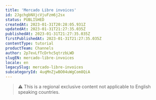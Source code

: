 ```yaml
---
title: 'Mercado Libre invoices'
id: 2JgchgbNXjcVjuFzm6j2sx
status: PUBLISHED
createdAt: 2023-01-31T20:28:05.931Z
updatedAt: 2023-01-31T21:27:35.035Z
publishedAt: 2023-01-31T21:27:35.035Z
firstPublishedAt: 2023-01-31T21:27:35.035Z
contentType: tutorial
productTeam: Channels
author: 2p7evLfTcDrhc5qtrzbLWD
slugEN: mercado-libre-invoices
locale: en
legacySlug: mercado-libre-invoices
subcategoryId: 4uqMnZjwBO04uWgCom8QiA
---
```


>⚠️ This is a regional exclusive content not applicable to 
> English speaking countries.
